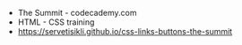 - The Summit - codecademy.com
- HTML - CSS training
- https://servetisikli.github.io/css-links-buttons-the-summit
